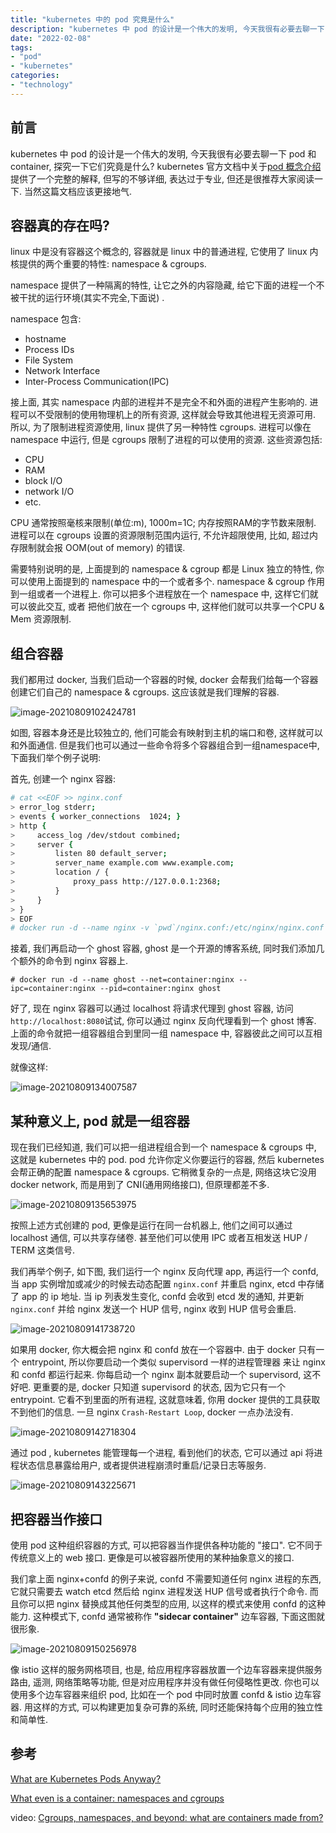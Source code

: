 ```yaml
---
title: "kubernetes 中的 pod 究竟是什么"
description: "kubernetes 中 pod 的设计是一个伟大的发明, 今天我很有必要去聊一下 pod 和 container, 探究一下它们究竟是什么? kubernetes 官方文档中关于 pod 概念介绍提供了一个完整的解释, 但写的不够详细, 表达过于专业, 但还是很推荐大家阅读一下. 当然这篇文档应该更接地气."
date: "2022-02-08"
tags:
- "pod"
- "kubernetes"
categories:
- "technology"
---
```


## 前言

kubernetes 中 pod 的设计是一个伟大的发明, 今天我很有必要去聊一下 pod 和 container, 探究一下它们究竟是什么? kubernetes 官方文档中关于[pod 概念介绍](https://kubernetes.io/zh/docs/concepts/workloads/pods/#pod-storage)提供了一个完整的解释, 但写的不够详细, 表达过于专业, 但还是很推荐大家阅读一下. 当然这篇文档应该更接地气.

## 容器真的存在吗?

linux 中是没有容器这个概念的, 容器就是 linux 中的普通进程, 它使用了 linux 内核提供的两个重要的特性: namespace & cgroups. 

namespace 提供了一种隔离的特性, 让它之外的内容隐藏, 给它下面的进程一个不被干扰的运行环境(其实不完全,下面说) .

namespace 包含:

- hostname
- Process IDs
- File System
- Network Interface
- Inter-Process Communication(IPC)

接上面, 其实 namespace 内部的进程并不是完全不和外面的进程产生影响的. 进程可以不受限制的使用物理机上的所有资源, 这样就会导致其他进程无资源可用. 所以, 为了限制进程资源使用, linux 提供了另一种特性 cgroups.  进程可以像在 namespace 中运行, 但是 cgroups 限制了进程的可以使用的资源. 这些资源包括:

- CPU
- RAM
- block I/O
- network I/O
- etc.

CPU 通常按照毫核来限制(单位:m), 1000m=1C;  内存按照RAM的字节数来限制. 进程可以在 cgroups 设置的资源限制范围内运行, 不允许超限使用, 比如, 超过内存限制就会报 OOM(out of memory) 的错误.

需要特别说明的是, 上面提到的 namespace & cgroup 都是 Linux 独立的特性, 你可以使用上面提到的 namespace 中的一个或者多个. namespace & cgroup 作用到一组或者一个进程上. 你可以把多个进程放在一个 namespace 中, 这样它们就可以彼此交互, 或者 把他们放在一个 cgroups 中, 这样他们就可以共享一个CPU & Mem 资源限制.

## 组合容器

我们都用过 docker, 当我们启动一个容器的时候, docker 会帮我们给每一个容器创建它们自己的 namespace & cgroups. 这应该就是我们理解的容器.

![image-20210809102424781](images/what-are-kubernetes-pods-anyway.assets/image-20210809102430362.png)

如图, 容器本身还是比较独立的, 他们可能会有映射到主机的端口和卷, 这样就可以和外面通信. 但是我们也可以通过一些命令将多个容器组合到一组namespace中, 下面我们举个例子说明:

首先, 创建一个 nginx 容器:

```sh
# cat <<EOF >> nginx.conf
> error_log stderr;
> events { worker_connections  1024; }
> http {
>     access_log /dev/stdout combined;
>     server {
>         listen 80 default_server;
>         server_name example.com www.example.com;
>         location / {
>             proxy_pass http://127.0.0.1:2368;
>         }
>     }
> }
> EOF
# docker run -d --name nginx -v `pwd`/nginx.conf:/etc/nginx/nginx.conf -p 8080:80 --ipc=shareable nginx 
```

接着, 我们再启动一个 ghost 容器, ghost 是一个开源的博客系统, 同时我们添加几个额外的命令到 nginx 容器上.

```
# docker run -d --name ghost --net=container:nginx --ipc=container:nginx --pid=container:nginx ghost
```

好了, 现在 nginx 容器可以通过 localhost 将请求代理到 ghost 容器, 访问 `http://localhost:8080`试试, 你可以通过 nginx 反向代理看到一个 ghost 博客. 上面的命令就把一组容器组合到里同一组 namespace 中, 容器彼此之间可以互相发现/通信. 

就像这样:

![image-20210809134007587](images/what-are-kubernetes-pods-anyway.assets/image-20210809134007587.png)

## 某种意义上, pod 就是一组容器

现在我们已经知道, 我们可以把一组进程组合到一个 namespace & cgroups 中, 这就是 kubernetes 中的 pod.  pod 允许你定义你要运行的容器, 然后 kubernetes 会帮正确的配置 namespace & cgroups. 它稍微复杂的一点是, 网络这块它没用 docker network, 而是用到了 CNI(通用网络接口), 但原理都差不多.

![image-20210809135653975](images/what-are-kubernetes-pods-anyway.assets/image-20210809135653975.png)

按照上述方式创建的 pod, 更像是运行在同一台机器上, 他们之间可以通过 localhost 通信, 可以共享存储卷. 甚至他们可以使用 IPC 或者互相发送 HUP / TERM 这类信号.

我们再举个例子, 如下图, 我们运行一个 nginx 反向代理 app,  再运行一个 confd, 当 app 实例增加或减少的时候去动态配置 `nginx.conf` 并重启 nginx, etcd 中存储了 app 的 ip 地址. 当 ip 列表发生变化, confd 会收到 etcd 发的通知, 并更新 `nginx.conf` 并给 nginx 发送一个 HUP 信号, nginx 收到 HUP 信号会重启.

![image-20210809141738720](images/what-are-kubernetes-pods-anyway.assets/image-20210809141738720.png)

如果用 docker, 你大概会把 nginx 和 confd 放在一个容器中. 由于 docker 只有一个 entrypoint, 所以你要启动一个类似 supervisord 一样的进程管理器 来让 nginx 和 confd 都运行起来. 你每启动一个 nginx 副本就要启动一个 supervisord, 这不好吧. 更重要的是, docker 只知道 supervisord 的状态, 因为它只有一个 entrypoint. 它看不到里面的所有进程, 这就意味着, 你用 docker 提供的工具获取不到他们的信息. 一旦 nginx `Crash-Restart Loop`, docker 一点办法没有.

![image-20210809142718304](images/what-are-kubernetes-pods-anyway.assets/image-20210809142718304.png)

通过 pod , kubernetes 能管理每一个进程, 看到他们的状态, 它可以通过 api 将进程状态信息暴露给用户, 或者提供进程崩溃时重启/记录日志等服务.

![image-20210809143225671](images/what-are-kubernetes-pods-anyway.assets/image-20210809143225671.png)

## 把容器当作接口

使用 pod 这种组织容器的方式, 可以把容器当作提供各种功能的 "接口". 它不同于传统意义上的 web 接口. 更像是可以被容器所使用的某种抽象意义的接口.

我们拿上面 nginx+confd 的例子来说, confd 不需要知道任何 nginx 进程的东西, 它就只需要去 watch etcd 然后给 nginx 进程发送 HUP 信号或者执行个命令. 而且你可以把 nginx 替换成其他任何类型的应用, 以这样的模式来使用 confd 的这种能力. 这种模式下, confd 通常被称作 **"sidecar container"**  边车容器, 下面这图就很形象.

![image-20210809150256978](images/what-are-kubernetes-pods-anyway.assets/image-20210809150256978.png)

像 istio 这样的服务网格项目, 也是, 给应用程序容器放置一个边车容器来提供服务路由, 遥测, 网络策略等功能, 但是对应用程序并没有做任何侵略性更改. 你也可以使用多个边车容器来组织 pod, 比如在一个 pod 中同时放置 confd & istio 边车容器. 用这样的方式, 可以构建更加复杂可靠的系统, 同时还能保持每个应用的独立性和简单性.

## 参考

[What are Kubernetes Pods Anyway?](https://www.ianlewis.org/en/what-are-kubernetes-pods-anyway)

[What even is a container: namespaces and cgroups](https://jvns.ca/blog/2016/10/10/what-even-is-a-container/)

video: [Cgroups, namespaces, and beyond: what are containers made from?](https://www.youtube.com/watch?v=sK5i-N34im8)